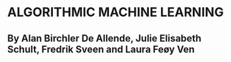 # ALGORITHMIC MACHINE LEARNING
## By Alan Birchler De Allende, Julie Elisabeth Schult, Fredrik Sveen and Laura Feøy Ven
